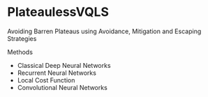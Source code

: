# PlateaulessVQLS
Avoiding Barren Plateaus using Avoidance, Mitigation and Escaping Strategies

Methods
- Classical Deep Neural Networks
- Recurrent Neural Networks
- Local Cost Function
- Convolutional Neural Networks
